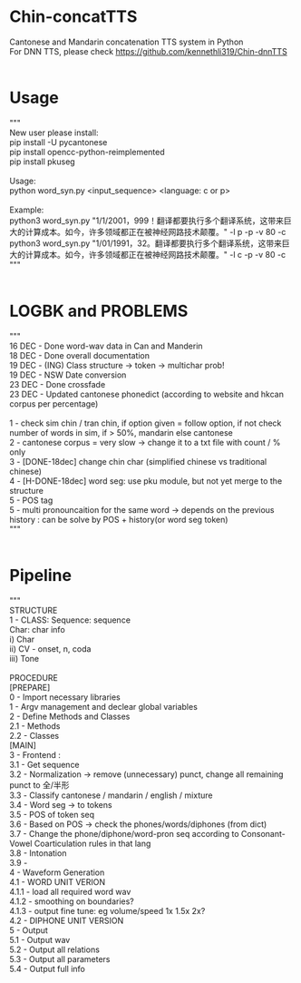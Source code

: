# Chin-concatTTS
Cantonese and Mandarin concatenation TTS system in Python <br>
For DNN TTS, please check https://github.com/kennethli319/Chin-dnnTTS<br> 
<br> 
# Usage
"""<br> 
New user please install: <br> 
    pip install -U pycantonese<br> 
    pip install opencc-python-reimplemented<br> 
    pip install pkuseg<br> 
<br> 
Usage:<br> 
    python word_syn.py <input_sequence> <language: c or p><br> 
<br> 
Example:<br> 
    python3 word_syn.py "1/1/2001，999！翻译都要执行多个翻译系统，这带来巨大的计算成本。如今，许多领域都正在被神经网路技术颠覆。" -l p -p -v 80 -c<br> 
    python3 word_syn.py "1/01/1991，32。翻译都要执行多个翻译系统，这带来巨大的计算成本。如今，许多领域都正在被神经网路技术颠覆。" -l c -p -v 80 -c<br> 
"""<br> 
<br> 
# LOGBK and PROBLEMS
"""<br> 
16 DEC - Done word-wav data in Can and Manderin<br> 
18 DEC - Done overall documentation<br> 
19 DEC - (ING) Class structure -> token -> multichar prob!<br> 
19 DEC - NSW Date conversion<br> 
23 DEC - Done crossfade<br> 
23 DEC - Updated cantonese phonedict (according to website and hkcan corpus per percentage)<br> 
<br> 
1 - check sim chin / tran chin, if option given = follow option, if not check number of words in sim, if > 50%, mandarin else cantonese<br> 
2 - cantonese corpus = very slow -> change it to a txt file with count / % only <br> 
3 - [DONE-18dec] change chin char (simplified chinese vs traditional chinese)<br> 
4 - [H-DONE-18dec] word seg: use pku module, but not yet merge to the structure<br> 
5 - POS tag<br> 
5 - multi pronouncaition for the same word -> depends on the previous history : can be solve by POS + history(or word seg token)<br> 
""" <br> 
<br> 
# Pipeline
"""<br> 
STRUCTURE<br> 
1 - CLASS:  Sequence:    sequence<br> 
            Char:   char info<br> 
                    i)      Char<br> 
                    ii)     CV - onset, n, coda<br> 
                    iii)    Tone<br> 
<br> 
PROCEDURE<br> 
[PREPARE]<br> 
0 - Import necessary libraries<br> 
1 - Argv management and declear global variables<br> 
2 - Define Methods and Classes<br> 
    2.1 - Methods<br> 
    2.2 - Classes<br> 
[MAIN]<br> 
3 - Frontend :<br> 
    3.1 - Get sequence<br> 
    3.2 - Normalization -> remove (unnecessary) punct, change all remaining punct to 全/半形<br> 
    3.3 - Classify cantonese / mandarin / english / mixture<br> 
    3.4 - Word seg -> to tokens<br> 
    3.5 - POS of token seq<br> 
    3.6 - Based on POS -> check the phones/words/diphones (from dict)<br> 
    3.7 - Change the phone/diphone/word-pron seq according to Consonant-Vowel Coarticulation rules in that lang<br> 
    3.8 - Intonation<br> 
    3.9 - <br> 
4 - Waveform Generation<br> 
    4.1 - WORD UNIT VERION<br> 
        4.1.1 - load all required word wav<br> 
        4.1.2 - smoothing on boundaries?<br> 
        4.1.3 - output fine tune: eg volume/speed 1x 1.5x 2x?<br> 
    4.2 - DIPHONE UNIT VERSION<br> 
5 - Output<br> 
    5.1 - Output wav<br> 
    5.2 - Output all relations<br> 
    5.3 - Output all parameters<br> 
    5.4 - Output full info